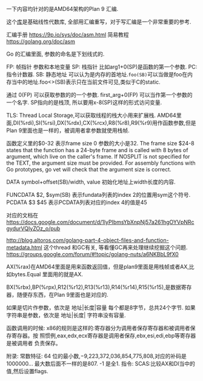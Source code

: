 一下内容均针对的是AMD64架构的Plan 9 汇编.

这个[库](https://github.com/ziutek/blas)是基础线性代数库, 全部用汇编重写，对于写汇编是一个非常重要的参考.

汇编手册 https://9p.io/sys/doc/asm.html
简易教程 https://golang.org/doc/asm

Go 的汇编里面, 参数的命名是下划线式的.

FP: 帧指针 参数和本地变量
SP: 栈指针 比如arg1+0(SP)是函数的第一个参数.
PC: 指令计数器.
SB: 静态地址 可以认为是内存的首地址.`foo(SB)`可以当做是foo在内存当中的地址.foo<>(SB)表示只在当前文件可见,类似于C的static.

通过 0(FP) 可以获取参数的的一个参数. first\_arg+0(FP) 可以当作第一个参数的一个名字.
SP指向的是栈顶, 所以要用x-8(SP)这样的形式访问变量.

TLS: Thread Local Storage,可以获取线程的栈大小用来扩展栈.
AMD64里面,DI(%rdi),SI(%rsi),DX(%rdx),CX(%rcx),R8(%r8),R9(%r9)用作函数参数,但是Plan 9里面也是一样的，被调用者拿参数就使用栈帧.

函数定义里的$0-32 表示frame size 0 参数的大小是32.
The frame size $24-8 states that the function has a 24-byte frame and is called with 8 bytes of argument, which live on the caller's frame.
If NOSPLIT is not specified for the TEXT, the argument size must be provided. For assembly functions with Go prototypes, go vet will check that the argument size is correct.

DATA    symbol+offset(SB)/width, value
初始化地址上width长度的内容.

FUNCDATA $2, $sym(SB)
表示fundata列表的index 2的位置用sym这个符号.
PCDATA $3 $45
表示PCDATA列表对应的index 4的值是45

对应的文档在  https://docs.google.com/document/d/1lyPIbmsYbXnpNj57a261hgOYVpNRcgydurVQIyZOz_o/pub

http://blog.altoros.com/golang-part-4-object-files-and-function-metadata.html
这个thread 和GC有关, 等看懂GC再来处理继续挖掘这个问题.
https://groups.google.com/forum/#!topic/golang-nuts/a6NKBbL9fX0


AX(%rax)在AMD64里面是用来函数返回值，但是plan9里面是用栈帧或者AX,比如bytes.Equal
里面用的就是AX.

BX(%rbx),BP(%rpx),R12(%r12),R13(%r13),R14(%r14),R15(%r15),是数据寄存器，随便存东西，在Plan 9里面也是对应的.

如果是切片作参数，依次是  地址|长度|容量 每个都是8字节，总共24个字节.
如果字符串是参数，依次是  地址|长度| 字符串没有容量.

函数调用的时候:
x86的规则是这样的:寄存器分为调用者保存寄存器和被调用者保存寄存器。按
照惯例,eax,edx,ecx寄存器是调用者保存,ebx,esi,edi,ebp等寄存器是被调用者
负责保存。

附录:
常数特征:
64 位的最小数,−9,223,372,036,854,775,808,对应的补码是1000000...
   最大数后面不一样的是807.
-1 是全1.
指令:
SCAS:比较AX和DI当中的值,然后设置flags.
